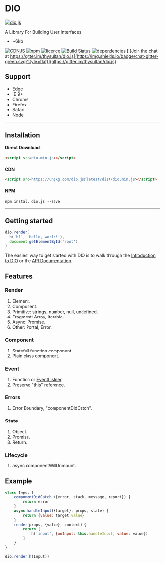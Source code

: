 # DIO

[![dio.js](https://dio.js.org/imgs/logo.svg)](https://dio.js.org/)

A Library For Building User Interfaces.

- ~6kb

[![CDNJS](https://img.shields.io/cdnjs/v/dio.svg?style=flat)](https://cdnjs.com/libraries/dio)
[![npm](https://img.shields.io/npm/v/dio.js.svg?style=flat)](https://www.npmjs.com/package/dio.js) [![licence](https://img.shields.io/badge/licence-MIT-blue.svg?style=flat)](https://github.com/thysultan/dio.js/blob/master/LICENSE.md) [![Build Status](https://semaphoreci.com/api/v1/thysultan/dio-js/branches/master/shields_badge.svg)](https://semaphoreci.com/thysultan/dio-js)
 ![dependencies](https://img.shields.io/badge/dependencies-none-green.svg?style=flat) [![Join the chat at https://gitter.im/thysultan/dio.js](https://img.shields.io/badge/chat-gitter-green.svg?style=flat)](https://gitter.im/thysultan/dio.js)

## Support

* Edge
* IE 9+
* Chrome
* Firefox
* Safari
* Node

---

## Installation

#### Direct Download

```html
<script src=dio.min.js></script>
```

#### CDN

```html
<script src=https://unpkg.com/dio.js@latest/dist/dio.min.js></script>
```

#### NPM

```
npm install dio.js --save
```

---

## Getting started

```js
dio.render(
  h('h1', 'Hello, world!'),
  document.getElementById('root')
)
```

The easiest way to get started with DIO is to walk through the [Introduction to DIO](https://dio.js.org/introduction.html) or the [API Documentation](https://dio.js.org/api.html).

## Features

### Render

1. Element.
1. Component.
1. Primitive: strings, number, null, undefined.
1. Fragment: Array, Iterable.
1. Async: Promise.
1. Other: Portal, Error.

### Component

1. Statefull function component.
1. Plain class component.

### Event

1. Function or [EventListner](https://developer.mozilla.org/en/docs/Web/API/EventListener).
1. Preserve "this" reference.

### Errors

1. Error Boundary, "componentDidCatch".

### State

1. Object.
1. Promise.
1. Return.

### Lifecycle

1. async componentWillUnmount.

## Example

```js
class Input {
	componentDidCatch ({error, stack, message, report}) {
		return error
	}
	async handleInput({target}, props, state) {
		return {value: target.value}
	}
	render(props, {value}, context) {
		return [
			h('input', {onInput: this.handleInput, value: value})
		]
	}
}

dio.render(h(Input))
```
